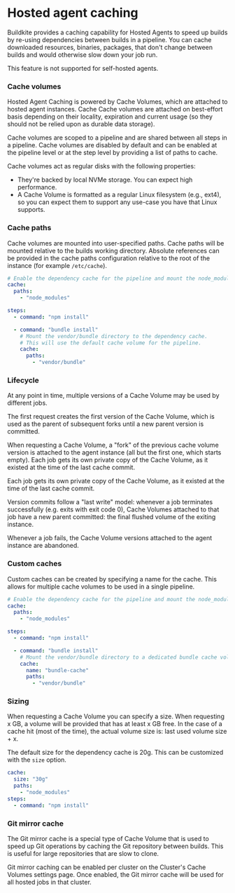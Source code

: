 # Hosted agent caching

Buildkite provides a caching capability for Hosted Agents to speed up builds by re-using dependencies between builds in a pipeline. You can cache downloaded resources, binaries, packages, that don't change between builds and would otherwise slow down your job run.

This feature is not supported for self-hosted agents.

### Cache volumes

Hosted Agent Caching is powered by Cache Volumes, which are attached to hosted agent instances. Cache Cache volumes are attached on best-effort basis depending on their locality, expiration and current usage (so they should not be relied upon as durable data storage).

Cache volumes are scoped to a pipeline and are shared between all steps in a pipeline. Cache volumes are disabled by default and can be enabled at the pipeline level or at the step level by providing a list of paths to cache.

Cache volumes act as regular disks with the following properties:
- They're backed by local NVMe storage. You can expect high performance.
- A Cache Volume is formatted as a regular Linux filesystem (e.g., ext4), so you can expect them to support any use-case you have that Linux supports.

### Cache paths

Cache volumes are mounted into user-specified paths. Cache paths will be mounted relative to the builds working directory. Absolute references can be provided in the cache paths configuration relative to the root of the instance (for example `/etc/cache`).

```yaml
# Enable the dependency cache for the pipeline and mount the node_modules directory on all steps in the pipeline. This will use the default cache volume for the pipeline.
cache:
  paths:
    - "node_modules"

steps:
  - command: "npm install"

  - command: "bundle install"
    # Mount the vendor/bundle directory to the dependency cache.
    # This will use the default cache volume for the pipeline.
    cache:
      paths:
        - "vendor/bundle"
```

### Lifecycle

At any point in time, multiple versions of a Cache Volume may be used by different jobs.

The first request creates the first version of the Cache Volume, which is used as the parent of subsequent forks until a new parent version is committed.

When requesting a Cache Volume, a "fork" of the previous cache volume version is attached to the agent instance (all but the first one, which starts empty). Each job gets its own private copy of the Cache Volume, as it existed at the time of the last cache commit.

Each job gets its own private copy of the Cache Volume, as it existed at the time of the last cache commit.

Version commits follow a "last write" model: whenever a job terminates successfully (e.g. exits with exit code 0), Cache Volumes attached to that job have a new parent committed: the final flushed volume of the exiting instance.

Whenever a job fails, the Cache Volume versions attached to the agent instance are abandoned.

### Custom caches

Custom caches can be created by specifying a name for the cache. This allows for multiple cache volumes to be used in a single pipeline.

```yaml
# Enable the dependency cache for the pipeline and mount the node_modules directory on all steps.
cache:
  paths:
    - "node_modules"

steps:
  - command: "npm install"

  - command: "bundle install"
    # Mount the vendor/bundle directory to a dedicated bundle cache volume. One bundle cache volume will be created for the pipeline.
    cache:
      name: "bundle-cache"
      paths:
        - "vendor/bundle"
```

### Sizing

When requesting a Cache Volume you can specify a size. When requesting x GB, a volume will be provided that has at least x GB free. In the case of a cache hit (most of the time), the actual volume size is: last used volume size + x.

The default size for the dependency cache is 20g. This can be customized with the `size` option.
  
```yaml
cache:
  size: "30g"
  paths:
    - "node_modules"
steps:
  - command: "npm install"
```

### Git mirror cache

The Git mirror cache is a special type of Cache Volume that is used to speed up Git operations by caching the Git repository between builds. This is useful for large repositories that are slow to clone.

Git mirror caching can be enabled per cluster on the Cluster's Cache Volumes settings page. Once enabled, the Git mirror cache will be used for all hosted jobs in that cluster.

